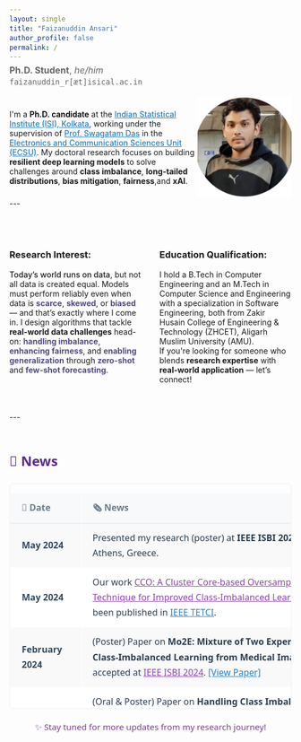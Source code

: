 ```yaml
---
layout: single
title: "Faizanuddin Ansari"
author_profile: false
permalink: /
---
```


<p style="font-size: 1rem; color: #666; margin-top: -0.5rem;">
  <strong>Ph.D. Student</strong>, <em>he/him</em><br>
  <code>faizanuddin_r[æt]isical.ac.in</code>
</p>

<!-- <div style="display:flex;align-items:center;justify-content:space-between;">
  <p>
  <a href="mailto:faizanansari541@gmail.com"><img src="assets/envelope-solid.svg" alt="Icon" class="icon">Email</a> |
  <a href="https://drive.google.com/file/d/17wYiveh-a3hAipuxYDci_8lSCnS9-BHY/view"><img src="assets/file-solid.svg" alt="Icon" class="icon">CV</a> |<a href="https://github.com/ziaf/"><img src="assets/github.svg" alt="Icon" class="icon">Github</a> |
  <a href="https://scholar.google.com/"><img src="assets/google-scholar.svg" alt="Icon" class="icon">Google Scholar</a> |
  <a href="https://orcid.org/0009-0009-5517-8846"><img src="assets/orcid.svg" alt="Icon" class="icon">Orcid</a> |
  <a href="https://medium.com/@faizanansari541"><img src="assets/medium (1).svg" alt="Icon" class="icon">Medium</a> </p>
</div> -->

<div style="display:flex;align-items:center;justify-content:space-between;">
  <div style="flex:2;">
 <!--   <strong style="font-size: 1rem; color: #666; margin-top: -0.5rem;">Bio: </strong>
   <p style="font-size: 16px; line-height: 1.8; color: #2c3e50; max-width: 800px;"> -->
  <p>
  I'm a 
  <strong style="color: #000000; font-weight: 600;">Ph.D. candidate</strong> 
  at the 
  <a href="https://www.isical.ac.in" target="_blank" style="color: #2980b9; font-weight: 500;">Indian Statistical Institute (ISI), Kolkata</a>, 
  working under the supervision of 
  <a href="https://www.isical.ac.in/~swagatam.das/" target="_blank" style="color: #2980b9; font-weight: 500;">Prof. Swagatam Das</a> 
  in the  <a href="https://www.isical.ac.in/~ecsu/?q=node/1" target="_blank" style="color: #2980b9; font-weight: 500;">Electronics and Communication Sciences Unit (ECSU)</a>.
  My doctoral research focuses on building 
  <strong>resilient deep learning models</strong> 
  to solve challenges around 
  <strong>class imbalance</strong>, 
  <strong>long-tailed distributions</strong>, 
  <strong>bias mitigation</strong>, 
  <strong>fairness</strong>,and 
  <strong>xAI</strong>.
</p>
  </div>
<div style="flex:1;text-align:right;">
  <img src="assets/images/avtar.png" alt="faizan" style="border-radius:0px;width:180px;height:180px;object-fit:cover;">
</div> 
</div>
---
<div style="max-width: 800px; margin: 50px auto;">
<div style="display:flex; gap: 2rem;">
<div style="flex:1;">
   <h3>Research Interest:</h3>
    <span style="font-weight: 500;">Today’s world runs on data</span>, but not all data is created equal. 
  Models must perform reliably even when data is <strong style="color: #524d7f;">scarce</strong>, 
  <strong style="color: #524d7f;">skewed</strong>, or <strong style="color: #524d7f;">biased</strong> — 
  and that’s exactly where I come in.
  I design algorithms that tackle <strong>real-world data challenges</strong> head-on: 
  <strong style="color: #524d7f;">handling imbalance</strong>, 
  <strong style="color: #524d7f;">enhancing fairness</strong>, and 
  <strong style="color: #524d7f;">enabling generalization</strong> through 
  <strong style="color: #524d7f;">zero-shot</strong> and 
  <strong style="color: #524d7f;">few-shot forecasting</strong>. 
<!--   <strong style="color: #2980b9; font-weight: 600; margin-top: -0.5rem;">Education Qualification: </strong> <br>  -->
</div>
<div style="flex:1;">  
   <h3>Education Qualification:</h3>
  I hold a B.Tech in Computer Engineering and an M.Tech in Computer Science and Engineering with a specialization in Software Engineering, both from Zakir Husain College of Engineering & Technology (ZHCET), Aligarh Muslim University (AMU). <br>
    If you're looking for someone who blends <strong>research expertise</strong> with <strong>real-world application</strong> — let’s connect!
</div>
</div>
</div>  
---
<div style="max-width: 800px; margin: 50px auto; font-family: 'Segoe UI', sans-serif; font-size: 16px; line-height: 1.7;">
  <h2 style="text-align: left; color: #5a2a82; margin-bottom: 20px;">📰 News</h2>

  <!-- Scrollable wrapper -->
  <div style="max-height: 400px; overflow-y: auto; border: 1px solid #ecf0f1; border-radius: 8px;">
    <table style="width: 100%; border-collapse: collapse; min-width: 600px;">
      <thead>
        <tr style="background-color: #ffffff; border-bottom: 2px solid #ecf0f1; position: sticky; top: 0; z-index: 1;">
          <th style="text-align: left; padding: 12px 20px; border: 1px solid #ffffff; background-color: #f8f9fa; color: #6e7c91;">📅 Date</th>
          <th style="text-align: left; padding: 12px 20px; border: 1px solid #ffffff; background-color: #f8f9fa; color: #6e7c91;">🗞️ News</th>
        </tr>
      </thead>
      <tbody>
        <tr style="background-color: #f9f9f9;">
          <td style="padding: 12px 20px; border: 1px solid #ffffff; color: #34495e;"><strong>May 2024</strong></td>
          <td style="padding: 12px 20px; border: 1px solid #ffffff; color: #2c3e50;">
            Presented my research (poster) at <strong>IEEE ISBI 2024</strong>, Athens, Greece.
          </td>
        </tr>
        <tr style="background-color: #ffffff;">
          <td style="padding: 12px 20px; border: 1px solid #ffffff; color: #34495e;"><strong>May 2024</strong></td>
          <td style="padding: 12px 20px; border: 1px solid #ffffff; color: #2c3e50;">
            Our work <a href="https://ieeexplore.ieee.org/document/10555431" target="_blank" style="color: #8e44ad; font-weight: 500;">CCO: A Cluster Core-based Oversampling Technique for Improved Class-Imbalanced Learning</a> has been published in <a href="https://ieeexplore.ieee.org/xpl/RecentIssue.jsp?punumber=7433297" target="_blank" style="color: #2980b9; font-weight: 500;">IEEE TETCI</a>.
          </td>
        </tr>
        <tr style="background-color: #f9f9f9;">
          <td style="padding: 12px 20px; border: 1px solid #ffffff; color: #34495e;"><strong>February 2024</strong></td>
          <td style="padding: 12px 20px; border: 1px solid #ffffff; color: #2c3e50;">
            (Poster) Paper on <strong>Mo2E: Mixture of Two Experts for Class-Imbalanced Learning from Medical Images</strong> accepted at <a href="https://biomedicalimaging.org/2024/" target="_blank" style="color: #8e44ad;">IEEE ISBI 2024</a>. <a href="https://ieeexplore.ieee.org/document/10635212" target="_blank" style="color: #2980b9;">[View Paper]</a>
          </td>
        </tr>
        <tr style="background-color: #ffffff;">
          <td style="padding: 12px 20px; border: 1px solid #ffffff; color: #34495e;"><strong>April 2023</strong></td>
          <td style="padding: 12px 20px; border: 1px solid #ffffff; color: #2c3e50;">
            (Oral & Poster) Paper on <strong>Handling Class Imbalance by Estimating Minority Class Statistics</strong> accepted at <a href="https://2023.ijcnn.org/" target="_blank" style="color: #8e44ad;">IEEE IJCNN 2023</a>. <a href="https://ieeexplore.ieee.org/document/10191975" target="_blank" style="color: #2980b9;">[View Paper]</a>
          </td>
        </tr>
        <!-- Add more rows as needed -->
      </tbody>
    </table>
  </div>

  <p style="text-align: center; margin-top: 20px; color: #7d3c98; font-size: 0.95em;">
    ✨ Stay tuned for more updates from my research journey!
  </p>
</div>


<!--
<div style="display:flex; gap: 2rem;">

<div style="flex:1;">
  <h3>Recent Positions</h3>
  <ul>
    <li><strong>Assistant in Research</strong>, Yale University<br>
    Autumn 2024<br>
    Advisors: <a href="https://ling.yale.edu/people/robert-frank">Bob Frank</a>, <a href="https://cpsc.yale.edu/people/dana-angluin">Dana Angluin</a></li>

    <li><strong>Assistant in Research</strong>, MIT<br>
    Spring 2024<br>
    Advisor: <a href="https://jrawski.info/">Jon Rawski</a></li>

    <li><strong>Research Intern</strong>, Aristo Team at <a href="https://allenai.org/">AI2</a><br>
    August-December 2023<br>
    Advisor: <a href="https://allenai.org/team/ashishs">Ashish Sabharwal</a></li>
  </ul>
</div>

<div style="flex:1;">
  <h3>Education</h3>
  <ul>
    <li><strong>Ph.D. in Computer Science</strong><br>
    2022–Present<br>
    Umeå University</li>

    <li><strong>M.Sc. in Computer Science with Speech and Language Processing</strong><br>
    2021<br>
    University of Sheffield</li>

    <li><strong>B.Sc. in Computer Science</strong><br>
    2019<br>
    Freie Universität Berlin</li>
  </ul>
</div>

</div>


<h3>Research Interests</h3>
<ul>
  <li>Formal Language Theory</li>
  <li>Neural Networks</li>
  <li>Computational Linguistics</li>
</ul>
-->
